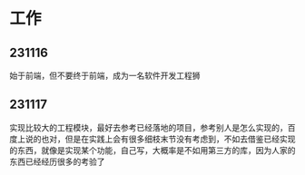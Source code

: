 # 工作


## 231116
始于前端，但不要终于前端，成为一名软件开发工程狮

## 231117
实现比较大的工程模块，最好去参考已经落地的项目，参考别人是怎么实现的，百度上说的也对，但是在实践上会有很多细枝末节没有考虑到，不如去借鉴已经实现的东西，就像是实现某个功能，自己写，大概率是不如用第三方的库，因为人家的东西已经经历很多的考验了
